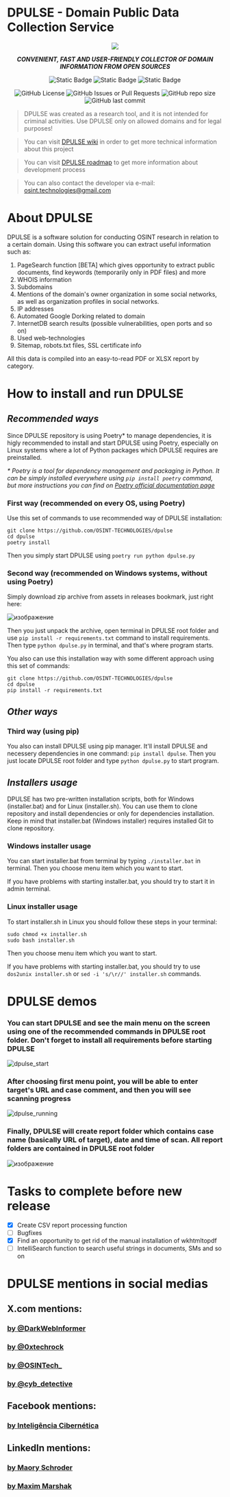 # DPULSE - Domain Public Data Collection Service 

<p align="center">
  <img src="https://github.com/OSINT-TECHNOLOGIES/dpulse/assets/77023667/fed8d368-7309-4aaa-a82e-2f0b277122de">
</p>

<p align="center">
<b><i>CONVENIENT, FAST AND USER-FRIENDLY COLLECTOR OF DOMAIN INFORMATION FROM OPEN SOURCES</i></b>
</p>

<p align="center">
<img alt="Static Badge" src="https://img.shields.io/badge/v1.0.4-ACTUAL%20VERSION?style=for-the-badge&label=ACTUAL%20VERSION&color=red"> <img alt="Static Badge" src="https://img.shields.io/badge/DOMAIN_OSINT-CATEGORY?style=for-the-badge&label=TOOL%20CATEGORY&color=red"> <img alt="Static Badge" src="https://img.shields.io/badge/CLI-CATEGORY?style=for-the-badge&label=interface%20type&color=red">
</p>
<p align="center">
<img alt="GitHub License" src="https://img.shields.io/github/license/OSINT-TECHNOLOGIES/dpulse?style=for-the-badge&color=red"> <img alt="GitHub Issues or Pull Requests" src="https://img.shields.io/github/issues/OSINT-TECHNOLOGIES/dpulse?style=for-the-badge&color=red"> <img alt="GitHub repo size" src="https://img.shields.io/github/repo-size/OSINT-TECHNOLOGIES/dpulse?style=for-the-badge&color=red"> <img alt="GitHub last commit" src="https://img.shields.io/github/last-commit/OSINT-TECHNOLOGIES/dpulse?style=for-the-badge&color=red">
</p>

> DPULSE was created as a research tool, and it is not intended for criminal activities. Use DPULSE only on allowed domains and for legal purposes!

> You can visit [DPULSE wiki](https://github.com/OSINT-TECHNOLOGIES/dpulse/wiki) in order to get more technical information about this project

> You can visit [DPULSE roadmap](https://github.com/users/OSINT-TECHNOLOGIES/projects/1) to get more information about development process

> You can also contact the developer via e-mail: osint.technologies@gmail.com


# About DPULSE

DPULSE is a software solution for conducting OSINT research in relation to a certain domain. Using this software you can extract useful information such as:
1. PageSearch function [BETA] which gives opportunity to extract public documents, find keywords (temporarily only in PDF files) and more
2. WHOIS information 
3. Subdomains
4. Mentions of the domain's owner organization in some social networks, as well as organization profiles in social networks.
5. IP addresses
6. Automated Google Dorking related to domain
7. InternetDB search results (possible vulnerabilities, open ports and so on)
8. Used web-technologies
9. Sitemap, robots.txt files, SSL certificate info
  
All this data is compiled into an easy-to-read PDF or XLSX report by category.


# How to install and run DPULSE

## _Recommended ways_

Since DPULSE repository is using Poetry* to manage dependencies, it is higly recommended to install and start DPULSE using Poetry, especially on Linux systems where a lot of Python packages which DPULSE requires are preinstalled.

_* Poetry is a tool for dependency management and packaging in Python. It can be simply installed everywhere using `pip install poetry` command, but more instructions you can find on [Poetry official documentation page](https://python-poetry.org/docs/#ci-recommendations)_

### First way (recommended on every OS, using Poetry)

Use this set of commands to use recommended way of DPULSE installation:

  ```
  git clone https://github.com/OSINT-TECHNOLOGIES/dpulse
  cd dpulse
  poetry install
  ```
Then you simply start DPULSE using `poetry run python dpulse.py`

### Second way (recommended on Windows systems, without using Poetry)

Simply download zip archive from assets in releases bookmark, just right here:

![изображение](https://github.com/OSINT-TECHNOLOGIES/dpulse/assets/77023667/bd2ebf09-a31c-4e27-a674-5b602808a667)

Then you just unpack the archive, open terminal in DPULSE root folder and use `pip install -r requirements.txt` command to install requirements. Then type `python dpulse.py` in terminal, and that's where program starts.

You also can use this installation way with some different approach using this set of commands:

  ```
  git clone https://github.com/OSINT-TECHNOLOGIES/dpulse
  cd dpulse
  pip install -r requirements.txt
  ```

## _Other ways_

### Third way (using pip)

You also can install DPULSE using pip manager. It'll install DPULSE and necessery dependencies in one command: `pip install dpulse`. Then you just locate DPULSE root folder and type `python dpulse.py` to start program.

## _Installers usage_

DPULSE has two pre-written installation scripts, both for Windows (installer.bat) and for Linux (installer.sh). You can use them to clone repository and install dependencies or only for dependencies installation. Keep in mind that installer.bat (Windows installer) requires installed Git to clone repository.

### Windows installer usage

You can start installer.bat from terminal by typing `./installer.bat` in terminal. Then you choose menu item which you want to start.

If you have problems with starting installer.bat, you should try to start it in admin terminal.

### Linux installer usage

To start installer.sh in Linux you should follow these steps in your terminal:

  ```
  sudo chmod +x installer.sh
  sudo bash installer.sh
  ```
Then you choose menu item which you want to start.

If you have problems with starting installer.bat, you should try to use `dos2unix installer.sh` or `sed -i 's/\r//' installer.sh` commands.

# DPULSE demos

### You can start DPULSE and see the main menu on the screen using one of the recommended commands in DPULSE root folder. Don't forget to install all requirements before starting DPULSE

![dpulse_start](https://github.com/OSINT-TECHNOLOGIES/dpulse/assets/77023667/2ac7f332-5482-45e4-a0c9-0cc20e0e0ac7)

### After choosing first menu point, you will be able to enter target's URL and case comment, and then you will see scanning progress

![dpulse_running](https://github.com/OSINT-TECHNOLOGIES/dpulse/assets/77023667/27a64244-03f6-4360-b872-64661e68ffb5)

### Finally, DPULSE will create report folder which contains case name (basically URL of target), date and time of scan. All report folders are contained in DPULSE root folder

![изображение](https://github.com/OSINT-TECHNOLOGIES/dpulse/assets/77023667/7de73250-c9b6-4373-b21e-16bbb7a63882)


# Tasks to complete before new release
- [x] Create CSV report processing function
- [ ] Bugfixes
- [x] Find an opportunity to get rid of the manual installation of wkhtmltopdf
- [ ] IntelliSearch function to search useful strings in documents, SMs and so on
      
# DPULSE mentions in social medias

## X.com mentions:

### [by @DarkWebInformer](https://x.com/DarkWebInformer/status/1787583156775759915?t=Ak1W9ddUPpDvLAkVyQG8fQ&s=19)

### [by @0xtechrock](https://x.com/0xtechrock/status/1804470459741978974?t=us1EVJEECNZdSmSe5CQjQA&s=19)

### [by @OSINTech_](https://x.com/OSINTech_/status/1805902553885888649)

### [by @cyb_detective](https://x.com/cyb_detective/status/1821337404763959487?t=vbyRUeXM2C6gf47l7XvJnQ&s=19)

## Facebook mentions:

### [by Inteligência Cibernética](https://www.facebook.com/osintbrasil/posts/pfbid037ibycZcBWe2MjtV4HiWvRWxyKei8TJ5Ycfxai4TDNHXuwrYkDGuyjDsPow8WUNbyl)

## LinkedIn mentions:

### [by Maory Schroder](https://fr.linkedin.com/posts/maory-schroder_osint-cybers%C3%A9curit%C3%A9-pentest-activity-7227562302009491456-sXoZ?trk=public_profile)

### [by Maxim Marshak](https://www.linkedin.com/pulse/bormaxi8080-osint-timeline-64-27062024-maxim-marshak-jojbf)





